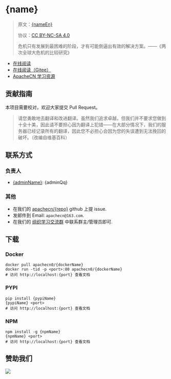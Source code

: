 <!--
    需要填充的占位符：
    
    README.md
    
        {name}：文档中文名
        {nameEn}：文档英文名
        {urlEn}：文档原始链接
        {domain}：域名前缀
        {adminName}：负责人名称
        {adminUn}：负责人 Github 用户名
        {adminQq}：负责人 QQ
        {repo}：ApacheCN 的 Github 仓库名称
        {dockerName}：DockerHub 仓库名称
        {pypiName}：PYPI 包名称
        {npmName}：NPM 包名称
    
    CNAME
    
        {domain}：域名前缀

    index.html
    
        {name}：文档中文名
        {color}：显示颜色
        {repo}：ApacheCN 的 Github 仓库名称

    asset/docsify-apachecn-footer.js
    
        {repo}：ApacheCN 的 Github 仓库名称
-->

# {name}

> 原文：[{nameEn}]({urlEn})
> 
> 协议：[CC BY-NC-SA 4.0](http://creativecommons.org/licenses/by-nc-sa/4.0/)
> 
> 危机只有发展到最困难的阶段，才有可能倒逼出有效的解决方案。——《两次全球大危机的比较研究》

* [在线阅读](https://{domain}.apachecn.org)
* [在线阅读（Gitee）](https://apachecn.gitee.io/doc-template/)
* [ApacheCN 学习资源](http://docs.apachecn.org/)

## 贡献指南

本项目需要校对，欢迎大家提交 Pull Request。

> 请您勇敢地去翻译和改进翻译。虽然我们追求卓越，但我们并不要求您做到十全十美，因此请不要担心因为翻译上犯错——在大部分情况下，我们的服务器已经记录所有的翻译，因此您不必担心会因为您的失误遭到无法挽回的破坏。（改编自维基百科）

## 联系方式

### 负责人

* [{adminName}](https://github.com/{adminUn}): {adminQq}

### 其他

*   在我们的 [apachecn/{repo}](https://github.com/apachecn/{repo}) github 上提 issue.
*   发邮件到 Email: `apachecn@163.com`.
*   在我们的 [组织学习交流群](https://www.apachecn.org/#/docs/join) 中联系群主/管理员即可.

## 下载

### Docker

```
docker pull apachecn0/{dockerName}
docker run -tid -p <port>:80 apachecn0/{dockerName}
# 访问 http://localhost:{port} 查看文档
```

### PYPI

```
pip install {pypiName}
{pypiName} <port>
# 访问 http://localhost:{port} 查看文档
```

### NPM

```
npm install -g {npmName}
{npmName} <port>
# 访问 http://localhost:{port} 查看文档
```

## 赞助我们

![](http://data.apachecn.org/img/about/donate.jpg)
